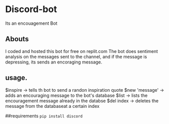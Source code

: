 # Discord-bot
Its an encouagement Bot
## Abouts
I coded and hosted this bot for free on replit.com
The bot does sentiment analysis on the messages sent to the channel, and if the message is depressing, its sends an encoraging message.
## usage.
$inspire   -> tells th bot to send a randon inspiration quote
$new 'message'  -> adds an encouraging message to the bot's database
$list       -> lists the encouragement message already in the databse
$del index    -> deletes the message from the databaseat a certain index

##requirements
`pip install discord`
